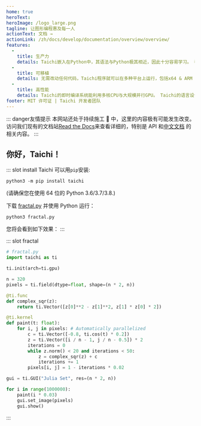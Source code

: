 ```yaml
---
home: true
heroText:
heroImage: /logo_large.png
tagline: 让图形编程惠及每一人
actionText: 文档 →
actionLink: /zh/docs/develop/documentation/overview/overview/
features:
  -
    title: 生产力
    details: Taichi嵌入在Python中，其语法与Python极其相近，因此十分容易学习。 研究表明Taichi程序比等价的C++/CUDA代码短10倍，并能轻松达到更高性能。
  -
    title: 可移植
    details: 无需改动任何代码，Taichi程序就可以在多种平台上运行，包括x64 & ARM CPU、GPU、浏览器、智能手机等。 Taichi支持Windows、Linux、OS X等操作系统。
  -
    title: 高性能
    details: Taichi的即时编译系统能利用多核CPU与大规模并行GPU。 Taichi的语言设计使得其编译器能够进行有效的性能优化。
footer: MIT 许可证 | Taichi 开发者团队
---
```


::: danger友情提示 <Badge text="beta" type="warning"/>
本网站还处于持续施工 🚧 中，这里的内容极有可能发生改变。 访问我们现有的文档站[Read the Docs](https://taichi.readthedocs.io/)来查看详细的，特别是 API 和[中文文档](https://taichi.readthedocs.io/zh_CN/latest/) 的相关内容。
:::

## 你好，Taichi！

<Index-Branding/>

::: slot install Taichi 可以用`pip`安装:

```
python3 -m pip install taichi
```

(请确保您在使用 64 位的 Python 3.6/3.7/3.8.)

下载 [fractal.py](https://raw.githubusercontent.com/taichi-dev/taichi/master/examples/fractal.py) 并使用 Python 运行：

```
python3 fractal.py
```

您将会看到如下效果：
:::

::: slot fractal

```python {2}
# fractal.py
import taichi as ti

ti.init(arch=ti.gpu)

n = 320
pixels = ti.field(dtype=float, shape=(n * 2, n))

@ti.func
def complex_sqr(z):
    return ti.Vector([z[0]**2 - z[1]**2, z[1] * z[0] * 2])

@ti.kernel
def paint(t: float):
    for i, j in pixels: # Automatically parallelized
        c = ti.Vector([-0.8, ti.cos(t) * 0.2])
        z = ti.Vector([i / n - 1, j / n - 0.5]) * 2
        iterations = 0
        while z.norm() < 20 and iterations < 50:
            z = complex_sqr(z) + c
            iterations += 1
        pixels[i, j] = 1 - iterations * 0.02

gui = ti.GUI("Julia Set", res=(n * 2, n))

for i in range(1000000):
    paint(i * 0.03)
    gui.set_image(pixels)
    gui.show()
```

:::
